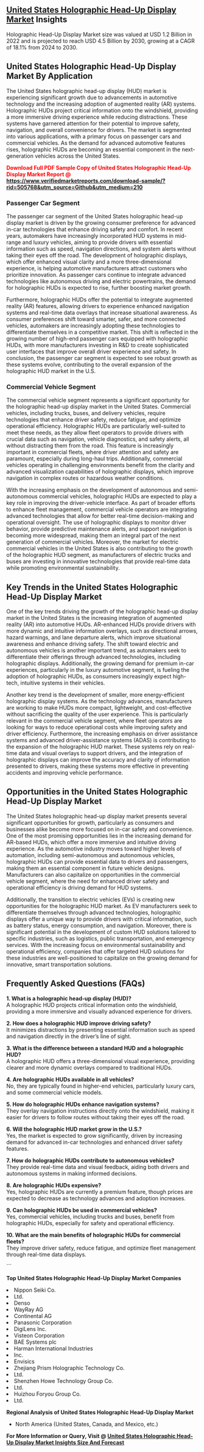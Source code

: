 <h2><a href="https://www.verifiedmarketreports.com/download-sample/?rid=505768&amp;utm_source=Github&amp;utm_medium=210" target="_blank">United States Holographic Head-Up Display Market</a> Insights</h2><p>Holographic Head-Up Display Market size was valued at USD 1.2 Billion in 2022 and is projected to reach USD 4.5 Billion by 2030, growing at a CAGR of 18.1% from 2024 to 2030.</p><p><h2>United States Holographic Head-Up Display Market By Application</h2><p>The United States holographic head-up display (HUD) market is experiencing significant growth due to advancements in automotive technology and the increasing adoption of augmented reality (AR) systems. Holographic HUDs project critical information onto the windshield, providing a more immersive driving experience while reducing distractions. These systems have garnered attention for their potential to improve safety, navigation, and overall convenience for drivers. The market is segmented into various applications, with a primary focus on passenger cars and commercial vehicles. As the demand for advanced automotive features rises, holographic HUDs are becoming an essential component in the next-generation vehicles across the United States. <strong><p><span class=""><span style="color: #ff0000;"><strong>Download Full PDF Sample Copy of United States Holographic Head-Up Display Market Report</strong> @ </span><a href="https://www.verifiedmarketreports.com/download-sample/?rid=505768&amp;utm_source=Github&amp;utm_medium=210" target="_blank">https://www.verifiedmarketreports.com/download-sample/?rid=505768&amp;utm_source=Github&amp;utm_medium=210</a></span></p></strong></p><h3>Passenger Car Segment</h3><p>The passenger car segment of the United States holographic head-up display market is driven by the growing consumer preference for advanced in-car technologies that enhance driving safety and comfort. In recent years, automakers have increasingly incorporated HUD systems in mid-range and luxury vehicles, aiming to provide drivers with essential information such as speed, navigation directions, and system alerts without taking their eyes off the road. The development of holographic displays, which offer enhanced visual clarity and a more three-dimensional experience, is helping automotive manufacturers attract customers who prioritize innovation. As passenger cars continue to integrate advanced technologies like autonomous driving and electric powertrains, the demand for holographic HUDs is expected to rise, further boosting market growth.<p>Furthermore, holographic HUDs offer the potential to integrate augmented reality (AR) features, allowing drivers to experience enhanced navigation systems and real-time data overlays that increase situational awareness. As consumer preferences shift toward smarter, safer, and more connected vehicles, automakers are increasingly adopting these technologies to differentiate themselves in a competitive market. This shift is reflected in the growing number of high-end passenger cars equipped with holographic HUDs, with more manufacturers investing in R&D to create sophisticated user interfaces that improve overall driver experience and safety. In conclusion, the passenger car segment is expected to see robust growth as these systems evolve, contributing to the overall expansion of the holographic HUD market in the U.S.</p><h3>Commercial Vehicle Segment</h3><p>The commercial vehicle segment represents a significant opportunity for the holographic head-up display market in the United States. Commercial vehicles, including trucks, buses, and delivery vehicles, require technologies that enhance driver safety, reduce fatigue, and optimize operational efficiency. Holographic HUDs are particularly well-suited to meet these needs, as they allow fleet operators to provide drivers with crucial data such as navigation, vehicle diagnostics, and safety alerts, all without distracting them from the road. This feature is increasingly important in commercial fleets, where driver attention and safety are paramount, especially during long-haul trips. Additionally, commercial vehicles operating in challenging environments benefit from the clarity and advanced visualization capabilities of holographic displays, which improve navigation in complex routes or hazardous weather conditions.<p>With the increasing emphasis on the development of autonomous and semi-autonomous commercial vehicles, holographic HUDs are expected to play a key role in improving the driver-vehicle interface. As part of broader efforts to enhance fleet management, commercial vehicle operators are integrating advanced technologies that allow for better real-time decision-making and operational oversight. The use of holographic displays to monitor driver behavior, provide predictive maintenance alerts, and support navigation is becoming more widespread, making them an integral part of the next generation of commercial vehicles. Moreover, the market for electric commercial vehicles in the United States is also contributing to the growth of the holographic HUD segment, as manufacturers of electric trucks and buses are investing in innovative technologies that provide real-time data while promoting environmental sustainability.</p><h2>Key Trends in the United States Holographic Head-Up Display Market</h2><p>One of the key trends driving the growth of the holographic head-up display market in the United States is the increasing integration of augmented reality (AR) into automotive HUDs. AR-enhanced HUDs provide drivers with more dynamic and intuitive information overlays, such as directional arrows, hazard warnings, and lane departure alerts, which improve situational awareness and enhance driving safety. The shift toward electric and autonomous vehicles is another important trend, as automakers seek to differentiate their offerings through advanced technologies, including holographic displays. Additionally, the growing demand for premium in-car experiences, particularly in the luxury automotive segment, is fueling the adoption of holographic HUDs, as consumers increasingly expect high-tech, intuitive systems in their vehicles.<p>Another key trend is the development of smaller, more energy-efficient holographic display systems. As the technology advances, manufacturers are working to make HUDs more compact, lightweight, and cost-effective without sacrificing the quality of the user experience. This is particularly relevant in the commercial vehicle segment, where fleet operators are looking for ways to reduce operational costs while improving safety and driver efficiency. Furthermore, the increasing emphasis on driver assistance systems and advanced driver-assistance systems (ADAS) is contributing to the expansion of the holographic HUD market. These systems rely on real-time data and visual overlays to support drivers, and the integration of holographic displays can improve the accuracy and clarity of information presented to drivers, making these systems more effective in preventing accidents and improving vehicle performance.</p><h2>Opportunities in the United States Holographic Head-Up Display Market</h2><p>The United States holographic head-up display market presents several significant opportunities for growth, particularly as consumers and businesses alike become more focused on in-car safety and convenience. One of the most promising opportunities lies in the increasing demand for AR-based HUDs, which offer a more immersive and intuitive driving experience. As the automotive industry moves toward higher levels of automation, including semi-autonomous and autonomous vehicles, holographic HUDs can provide essential data to drivers and passengers, making them an essential component in future vehicle designs. Manufacturers can also capitalize on opportunities in the commercial vehicle segment, where the need for enhanced driver safety and operational efficiency is driving demand for HUD systems.<p>Additionally, the transition to electric vehicles (EVs) is creating new opportunities for the holographic HUD market. As EV manufacturers seek to differentiate themselves through advanced technologies, holographic displays offer a unique way to provide drivers with critical information, such as battery status, energy consumption, and navigation. Moreover, there is significant potential in the development of custom HUD solutions tailored to specific industries, such as logistics, public transportation, and emergency services. With the increasing focus on environmental sustainability and operational efficiency, companies that offer targeted HUD solutions for these industries are well-positioned to capitalize on the growing demand for innovative, smart transportation solutions.</p><h2>Frequently Asked Questions (FAQs)</h2><p><strong>1. What is a holographic head-up display (HUD)?</strong><br> A holographic HUD projects critical information onto the windshield, providing a more immersive and visually advanced experience for drivers. </p><p><strong>2. How does a holographic HUD improve driving safety?</strong><br> It minimizes distractions by presenting essential information such as speed and navigation directly in the driver’s line of sight. </p><p><strong>3. What is the difference between a standard HUD and a holographic HUD?</strong><br> A holographic HUD offers a three-dimensional visual experience, providing clearer and more dynamic overlays compared to traditional HUDs. </p><p><strong>4. Are holographic HUDs available in all vehicles?</strong><br> No, they are typically found in higher-end vehicles, particularly luxury cars, and some commercial vehicle models. </p><p><strong>5. How do holographic HUDs enhance navigation systems?</strong><br> They overlay navigation instructions directly onto the windshield, making it easier for drivers to follow routes without taking their eyes off the road. </p><p><strong>6. Will the holographic HUD market grow in the U.S.?</strong><br> Yes, the market is expected to grow significantly, driven by increasing demand for advanced in-car technologies and enhanced driver safety features. </p><p><strong>7. How do holographic HUDs contribute to autonomous vehicles?</strong><br> They provide real-time data and visual feedback, aiding both drivers and autonomous systems in making informed decisions. </p><p><strong>8. Are holographic HUDs expensive?</strong><br> Yes, holographic HUDs are currently a premium feature, though prices are expected to decrease as technology advances and adoption increases. </p><p><strong>9. Can holographic HUDs be used in commercial vehicles?</strong><br> Yes, commercial vehicles, including trucks and buses, benefit from holographic HUDs, especially for safety and operational efficiency. </p><p><strong>10. What are the main benefits of holographic HUDs for commercial fleets?</strong><br> They improve driver safety, reduce fatigue, and optimize fleet management through real-time data displays. </p>```</p><p><strong>Top United States Holographic Head-Up Display Market Companies</strong></p><div data-test-id=""><p><li>Nippon Seiki Co.</li><li> Ltd.</li><li> Denso</li><li> WayRay AG</li><li> Continental AG</li><li> Panasonic Corporation</li><li> DigiLens Inc.</li><li> Visteon Corporation</li><li> BAE Systems plc</li><li> Harman International Industries</li><li> Inc.</li><li> Envisics</li><li> Zhejiang Prism Holographic Technology Co.</li><li> Ltd.</li><li> Shenzhen Howe Technology Group Co.</li><li>Ltd.</li><li> Huizhou Foryou Group Co.</li><li>Ltd.</li></p><div><strong>Regional Analysis of&nbsp;United States Holographic Head-Up Display Market</strong></div><ul><li dir="ltr"><p dir="ltr">North America&nbsp;(United States, Canada, and Mexico, etc.)</p></li></ul><p><strong>For More Information or Query, Visit @&nbsp;</strong><strong><a href="https://www.verifiedmarketreports.com/product/holographic-head-up-display-market/?utm_source=Github&amp;utm_medium=210" target="_blank">United States Holographic Head-Up Display Market Insights Size And Forecast</a></strong></p></div>
